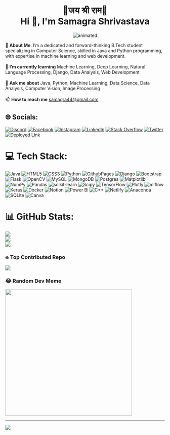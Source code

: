 <h1 align="center">🚩जय श्री राम🚩<br> Hi 👋, I'm Samagra Shrivastava </h1>

<p align="center">
  <img src="https://github.com/samagra44/samagra44/assets/77968722/95ba37f0-8e42-4630-89ad-26c820660b6b" alt="animated" />
</p>

💫 **About Me**:
I’m a dedicated and forward-thinking B.Tech student specializing in Computer Science, skilled in Java and Python programming, with expertise in machine learning and web development.<br><br>🌱 **I’m currently learning** Machine Learning, Deep Learning, Natural Language Processing, Django, Data Analysis, Web Development<br><br>💬 **Ask me about** Java, Python, Machine Learning, Data Science, Data Analysis, Computer Vision, Image Processing<br><br>📫 **How to reach me** samagra44@gmail.com


## 🌐 Socials:
[![Discord](https://img.shields.io/badge/Discord-%237289DA.svg?logo=discord&logoColor=white)](https://discord.gg/samagrashrivastava) 
[![Facebook](https://img.shields.io/badge/Facebook-%231877F2.svg?logo=Facebook&logoColor=white)](https://facebook.com/samagra.shrivastava.5) [![Instagram](https://img.shields.io/badge/Instagram-%23E4405F.svg?logo=Instagram&logoColor=white)](https://instagram.com/samagra07) [![LinkedIn](https://img.shields.io/badge/LinkedIn-%230077B5.svg?logo=linkedin&logoColor=white)](https://linkedin.com/in/samagra-shrivastava-050a8b204) [![Stack Overflow](https://img.shields.io/badge/-Stackoverflow-FE7A16?logo=stack-overflow&logoColor=white)](https://stackoverflow.com/users/21960794) [![Twitter](https://img.shields.io/badge/Twitter-%231DA1F2.svg?logo=Twitter&logoColor=white)](https://twitter.com/SamagraShr07) [![Deployed Link](https://img.shields.io/badge/My%20Portfolio-Click%20Here-yellow)](https://samagra-shrivastava-213.netlify.app/)
 





# 💻 Tech Stack:
![Java](https://img.shields.io/badge/java-%23ED8B00.svg?style=for-the-badge&logo=openjdk&logoColor=white) ![HTML5](https://img.shields.io/badge/html5-%23E34F26.svg?style=for-the-badge&logo=html5&logoColor=white) ![CSS3](https://img.shields.io/badge/css3-%231572B6.svg?style=for-the-badge&logo=css3&logoColor=white) ![Python](https://img.shields.io/badge/python-3670A0?style=for-the-badge&logo=python&logoColor=ffdd54) ![GithubPages](https://img.shields.io/badge/github%20pages-121013?style=for-the-badge&logo=github&logoColor=white) ![Django](https://img.shields.io/badge/django-%23092E20.svg?style=for-the-badge&logo=django&logoColor=white) ![Bootstrap](https://img.shields.io/badge/bootstrap-%238511FA.svg?style=for-the-badge&logo=bootstrap&logoColor=white) ![Flask](https://img.shields.io/badge/flask-%23000.svg?style=for-the-badge&logo=flask&logoColor=white) ![OpenCV](https://img.shields.io/badge/opencv-%23white.svg?style=for-the-badge&logo=opencv&logoColor=white) ![MySQL](https://img.shields.io/badge/mysql-%2300000f.svg?style=for-the-badge&logo=mysql&logoColor=white) ![MongoDB](https://img.shields.io/badge/MongoDB-%234ea94b.svg?style=for-the-badge&logo=mongodb&logoColor=white) ![Postgres](https://img.shields.io/badge/postgres-%23316192.svg?style=for-the-badge&logo=postgresql&logoColor=white) ![Matplotlib](https://img.shields.io/badge/Matplotlib-%23ffffff.svg?style=for-the-badge&logo=Matplotlib&logoColor=black) ![NumPy](https://img.shields.io/badge/numpy-%23013243.svg?style=for-the-badge&logo=numpy&logoColor=white) ![Pandas](https://img.shields.io/badge/pandas-%23150458.svg?style=for-the-badge&logo=pandas&logoColor=white) ![scikit-learn](https://img.shields.io/badge/scikit--learn-%23F7931E.svg?style=for-the-badge&logo=scikit-learn&logoColor=white) ![Scipy](https://img.shields.io/badge/SciPy-%230C55A5.svg?style=for-the-badge&logo=scipy&logoColor=%white) ![TensorFlow](https://img.shields.io/badge/TensorFlow-%23FF6F00.svg?style=for-the-badge&logo=TensorFlow&logoColor=white) ![Plotly](https://img.shields.io/badge/Plotly-%233F4F75.svg?style=for-the-badge&logo=plotly&logoColor=white) ![mlflow](https://img.shields.io/badge/mlflow-%23d9ead3.svg?style=for-the-badge&logo=numpy&logoColor=blue) ![Keras](https://img.shields.io/badge/Keras-%23D00000.svg?style=for-the-badge&logo=Keras&logoColor=white) ![Docker](https://img.shields.io/badge/docker-%230db7ed.svg?style=for-the-badge&logo=docker&logoColor=white) ![Notion](https://img.shields.io/badge/Notion-%23000000.svg?style=for-the-badge&logo=notion&logoColor=white) ![Power Bi](https://img.shields.io/badge/power_bi-F2C811?style=for-the-badge&logo=powerbi&logoColor=black) ![C++](https://img.shields.io/badge/c++-%2300599C.svg?style=for-the-badge&logo=c%2B%2B&logoColor=white) ![Netlify](https://img.shields.io/badge/netlify-%23000000.svg?style=for-the-badge&logo=netlify&logoColor=#00C7B7) ![Anaconda](https://img.shields.io/badge/Anaconda-%2344A833.svg?style=for-the-badge&logo=anaconda&logoColor=white) ![SQLite](https://img.shields.io/badge/sqlite-%2307405e.svg?style=for-the-badge&logo=sqlite&logoColor=white) ![Canva](https://img.shields.io/badge/Canva-%2300C4CC.svg?style=for-the-badge&logo=Canva&logoColor=white)
# 📊 GitHub Stats:
![](https://github-readme-stats.vercel.app/api?username=samagra44&theme=dark&hide_border=false&include_all_commits=true&count_private=false)<br/>
![](https://github-readme-streak-stats.herokuapp.com/?user=samagra44&theme=dark&hide_border=false)<br/>
![](https://github-readme-stats.vercel.app/api/top-langs/?username=samagra44&theme=dark&hide_border=false&include_all_commits=true&count_private=false&layout=compact)

### 🔝 Top Contributed Repo
![](https://github-contributor-stats.vercel.app/api?username=samagra44&limit=5&theme=dark&combine_all_yearly_contributions=true)

### 😂 Random Dev Meme
<img src='https://randommeme-five.vercel.app/' style="height: 400px;"/>

---
[![](https://visitcount.itsvg.in/api?id=samagra44&icon=1&color=0)](https://visitcount.itsvg.in)

<!-- Proudly created with GPRM ( https://gprm.itsvg.in ) -->
